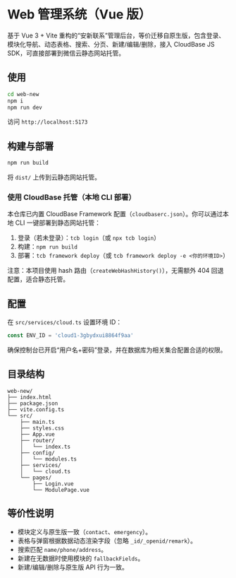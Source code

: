 # Web 管理系统（Vue 版）

基于 Vue 3 + Vite 重构的“安新联系”管理后台，等价迁移自原生版，包含登录、模块化导航、动态表格、搜索、分页、新建/编辑/删除，接入 CloudBase JS SDK，可直接部署到微信云静态网站托管。

## 使用

```bash
cd web-new
npm i
npm run dev
```
访问 `http://localhost:5173`

## 构建与部署

```bash
npm run build
```
将 `dist/` 上传到云静态网站托管。

### 使用 CloudBase 托管（本地 CLI 部署）

本仓库已内置 CloudBase Framework 配置（`cloudbaserc.json`）。你可以通过本地 CLI 一键部署到静态网站托管：

1. 登录（若未登录）：`tcb login`（或 `npx tcb login`）
2. 构建：`npm run build`
3. 部署：`tcb framework deploy`（或 `tcb framework deploy -e <你的环境ID>`）

注意：本项目使用 hash 路由（`createWebHashHistory()`），无需额外 404 回退配置，适合静态托管。

## 配置

在 `src/services/cloud.ts` 设置环境 ID：
```ts
const ENV_ID = 'cloud1-3gbydxui8864f9aa'
```
确保控制台已开启“用户名+密码”登录，并在数据库为相关集合配置合适的权限。

## 目录结构
```
web-new/
├── index.html
├── package.json
├── vite.config.ts
└── src/
    ├── main.ts
    ├── styles.css
    ├── App.vue
    ├── router/
    │   └── index.ts
    ├── config/
    │   └── modules.ts
    ├── services/
    │   └── cloud.ts
    └── pages/
        ├── Login.vue
        └── ModulePage.vue
```

## 等价性说明
- 模块定义与原生版一致（`contact`、`emergency`）。
- 表格与弹窗根据数据动态渲染字段（忽略 `_id/_openid/remark`）。
- 搜索匹配 `name/phone/address`。
- 新建在无数据时使用模块的 `fallbackFields`。
- 新建/编辑/删除与原生版 API 行为一致。


